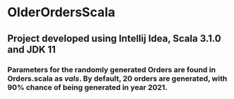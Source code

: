 ﻿# OlderOrdersScala

## Project developed using Intellij Idea, Scala 3.1.0 and JDK 11

### Parameters for the randomly generated Orders are found in Orders.scala as _vals_. By default, 20 orders are generated, with 90% chance of being generated in year 2021.

